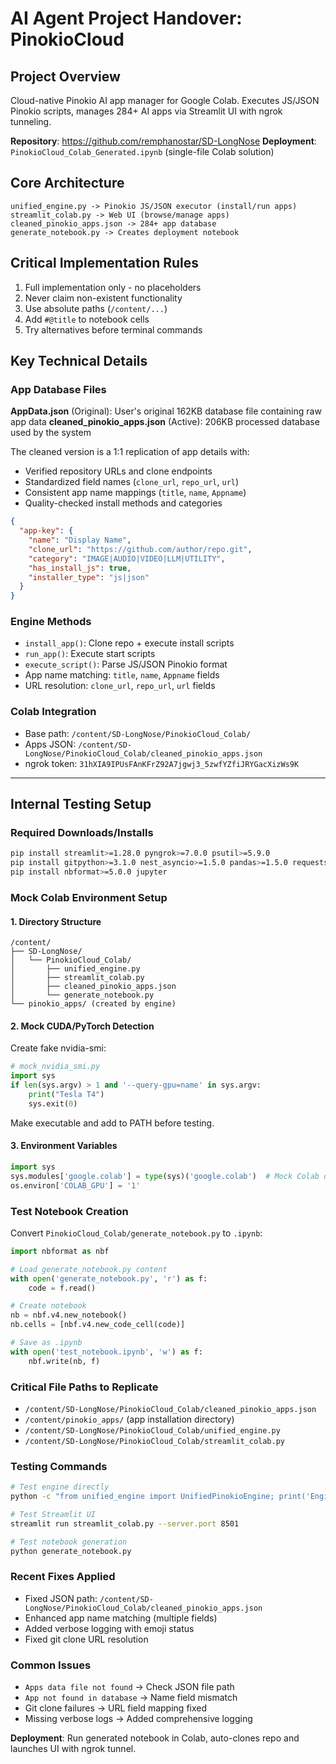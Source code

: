 # AI Agent Project Handover: PinokioCloud

## Project Overview
Cloud-native Pinokio AI app manager for Google Colab. Executes JS/JSON Pinokio scripts, manages 284+ AI apps via Streamlit UI with ngrok tunneling.

**Repository**: https://github.com/remphanostar/SD-LongNose
**Deployment**: `PinokioCloud_Colab_Generated.ipynb` (single-file Colab solution)

## Core Architecture
```
unified_engine.py -> Pinokio JS/JSON executor (install/run apps)  
streamlit_colab.py -> Web UI (browse/manage apps)
cleaned_pinokio_apps.json -> 284+ app database
generate_notebook.py -> Creates deployment notebook
```

## Critical Implementation Rules
1. Full implementation only - no placeholders
2. Never claim non-existent functionality  
3. Use absolute paths (`/content/...`)
4. Add `#@title` to notebook cells
5. Try alternatives before terminal commands

## Key Technical Details

### App Database Files
**AppData.json** (Original): User's original 162KB database file containing raw app data
**cleaned_pinokio_apps.json** (Active): 206KB processed database used by the system

The cleaned version is a 1:1 replication of app details with:
- Verified repository URLs and clone endpoints
- Standardized field names (`clone_url`, `repo_url`, `url`)
- Consistent app name mappings (`title`, `name`, `Appname`)
- Quality-checked install methods and categories

```json
{
  "app-key": {
    "name": "Display Name",
    "clone_url": "https://github.com/author/repo.git", 
    "category": "IMAGE|AUDIO|VIDEO|LLM|UTILITY",
    "has_install_js": true,
    "installer_type": "js|json"
  }
}
```

### Engine Methods
- `install_app()`: Clone repo + execute install scripts
- `run_app()`: Execute start scripts  
- `execute_script()`: Parse JS/JSON Pinokio format
- App name matching: `title`, `name`, `Appname` fields
- URL resolution: `clone_url`, `repo_url`, `url` fields

### Colab Integration  
- Base path: `/content/SD-LongNose/PinokioCloud_Colab/`
- Apps JSON: `/content/SD-LongNose/PinokioCloud_Colab/cleaned_pinokio_apps.json`
- ngrok token: `31hXIA9IPUsFAnKFrZ92A7jgwj3_5zwfYZfiJRYGacXizWs9K`

---

## Internal Testing Setup

### Required Downloads/Installs
```bash
pip install streamlit>=1.28.0 pyngrok>=7.0.0 psutil>=5.9.0 
pip install gitpython>=3.1.0 nest_asyncio>=1.5.0 pandas>=1.5.0 requests>=2.28.0
pip install nbformat>=5.0.0 jupyter
```

### Mock Colab Environment Setup

#### 1. Directory Structure  
```
/content/
├── SD-LongNose/
│   └── PinokioCloud_Colab/
│       ├── unified_engine.py
│       ├── streamlit_colab.py  
│       ├── cleaned_pinokio_apps.json
│       └── generate_notebook.py
└── pinokio_apps/ (created by engine)
```

#### 2. Mock CUDA/PyTorch Detection
Create fake nvidia-smi:
```python
# mock_nvidia_smi.py
import sys
if len(sys.argv) > 1 and '--query-gpu=name' in sys.argv:
    print("Tesla T4")
    sys.exit(0)
```
Make executable and add to PATH before testing.

#### 3. Environment Variables
```python
import sys
sys.modules['google.colab'] = type(sys)('google.colab')  # Mock Colab detection
os.environ['COLAB_GPU'] = '1'
```

### Test Notebook Creation
Convert `PinokioCloud_Colab/generate_notebook.py` to `.ipynb`:

```python  
import nbformat as nbf

# Load generate_notebook.py content
with open('generate_notebook.py', 'r') as f:
    code = f.read()

# Create notebook  
nb = nbf.v4.new_notebook()
nb.cells = [nbf.v4.new_code_cell(code)]

# Save as .ipynb
with open('test_notebook.ipynb', 'w') as f:
    nbf.write(nb, f)
```

### Critical File Paths to Replicate
- `/content/SD-LongNose/PinokioCloud_Colab/cleaned_pinokio_apps.json`
- `/content/pinokio_apps/` (app installation directory)
- `/content/SD-LongNose/PinokioCloud_Colab/unified_engine.py`
- `/content/SD-LongNose/PinokioCloud_Colab/streamlit_colab.py`

### Testing Commands
```bash
# Test engine directly
python -c "from unified_engine import UnifiedPinokioEngine; print('Engine loaded')"

# Test Streamlit UI  
streamlit run streamlit_colab.py --server.port 8501

# Test notebook generation
python generate_notebook.py
```

### Recent Fixes Applied
- Fixed JSON path: `/content/SD-LongNose/PinokioCloud_Colab/cleaned_pinokio_apps.json`
- Enhanced app name matching (multiple fields)
- Added verbose logging with emoji status
- Fixed git clone URL resolution

### Common Issues
- `Apps data file not found` → Check JSON file path
- `App not found in database` → Name field mismatch  
- Git clone failures → URL field mapping fixed
- Missing verbose logs → Added comprehensive logging

**Deployment**: Run generated notebook in Colab, auto-clones repo and launches UI with ngrok tunnel.
